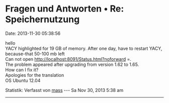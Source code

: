 Fragen und Antworten • Re: Speichernutzung
==========================================

Date: 2013-11-30 05:38:56

hello\
YACY highlighted for 19 GB of memory. After one day, have to restart
YACY, because-that 50-100 mb left\
Can not open <http://localhost:8091/Status.html?noforward> =.\
The problem appeared after upgrading from version 1.62 to 1.65.\
How can I fix it?\
Apologies for the translation\
OS Ubuntu 12.04

Statistik: Verfasst von
[mass](http://forum.yacy-websuche.de/memberlist.php?mode=viewprofile&u=8804)
--- Sa Nov 30, 2013 5:38 am

------------------------------------------------------------------------
